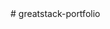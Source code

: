 <!-- https://docs.google.com/spreadsheets/d/1rLfx0ED1Lt0_ai2SdyLCZkX4kUcdAavNoqRqdILA1H4/edit?gid=0#gid=0 -->#   g r e a t s t a c k - p o r t f o l i o  
 